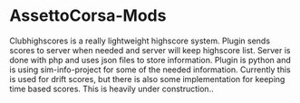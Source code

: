 # AssettoCorsa-Mods

Clubhighscores is a really lightweight highscore system.
Plugin sends scores to server when needed and server will keep highscore list. 
Server is done with php and uses json files to store information.
Plugin is python and is using sim-info-project for some of the needed information.
Currently this is used for drift scores, but there is also some implementation for keeping time based scores.
This is heavily under construction..
